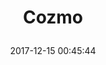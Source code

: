 ---
title: > #shorten me
  Cozmo
name: >
  Cozmo
date: "2017-12-15 00:45:44"
buy_now: "https://www.amazon.com/Anki-000-00057-Cozmo/dp/B074WC4NHW?psc=1&SubscriptionId=AKIAIA5RBQIWQVTCUEUQ&tag=coldcutdeals-20&linkCode=xm2&camp=2025&creative=165953&creativeASIN=B074WC4NHW"
description_markdown: >-

  - Includes new Cozmo USB charging platform.

  - Compatible iOS or Android device and free downloadable Cozmo app required. New games and upgrades are unlocked the more you play.

  - Durability and security have been rigorously tested.

  - The Cozmo SDK Beta is a connected robotics platform for makers, hobbyists, educators and researchers. More details at developer.Anki.Com.

  - Comes with Code Lab, the perfect platform for new coders to create.; 1 Cozmo robot; 1 USB charging platform; 3 power cubes.


tweet_id_str: "941469287046418433"
price: "$179.99"
list_price: "undefined"
deal_price: "undefined"
you_save: "undefined"
asin: "B074WC4NHW"
image: "https://images-na.ssl-images-amazon.com/images/I/51V73pQXYfL.jpg"
---